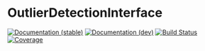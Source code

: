# OutlierDetectionInterface

[![Documentation (stable)](https://img.shields.io/badge/docs-stable-blue.svg)](https://OutlierDetectionJL.github.io/OutlierDetection.jl/stable)
[![Documentation (dev)](https://img.shields.io/badge/docs-dev-blue.svg)](https://OutlierDetectionJL.github.io/OutlierDetection.jl/dev)
[![Build Status](https://github.com/OutlierDetectionJL/OutlierDetectionInterface.jl/workflows/CI/badge.svg)](https://github.com/OutlierDetectionJL/OutlierDetectionInterface.jl/actions)
[![Coverage](https://codecov.io/gh/OutlierDetectionJL/OutlierDetectionInterface.jl/branch/master/graph/badge.svg)](https://codecov.io/gh/OutlierDetectionJL/OutlierDetectionInterface.jl)
